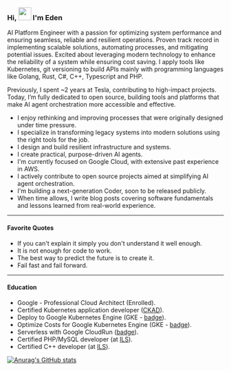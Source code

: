 ### Hi, <img src="https://media.giphy.com/media/hvRJCLFzcasrR4ia7z/giphy.gif" width="30px"> I'm Eden

AI Platform Engineer with a passion for optimizing system performance and ensuring seamless, reliable and resilient operations. Proven track record in implementing scalable solutions, automating processes, and mitigating potential issues. Excited about leveraging modern technology to enhance the reliability of a system while ensuring cost saving. I apply tools like Kubernetes, git versioning to build APIs mainly with programming languages like Golang, Rust, C#, C++, Typescript and PHP.

Previously, I spent ~2 years at Tesla, contributing to high-impact projects. Today, I’m fully dedicated to open source, building tools and platforms that make AI agent orchestration more accessible and effective.

- I enjoy rethinking and improving processes that were originally designed under time pressure.
- I specialize in transforming legacy systems into modern solutions using the right tools for the job.
- I design and build resilient infrastructure and systems.
- I create practical, purpose-driven AI agents.
- I'm currently focused on Google Cloud, with extensive past experience in AWS.
- I actively contribute to open source projects aimed at simplifying AI agent orchestration.
- I'm building a next-generation Coder, soon to be released publicly.
- When time allows, I write blog posts covering software fundamentals and lessons learned from real-world experience.

---

#### Favorite Quotes
- If you can't explain it simply you don't understand it well enough.
- It is not enough for code to work.
- The best way to predict the future is to create it.
- Fail fast and fail forward.

---

#### Education
- Google - Professional Cloud Architect (Enrolled).
- Certified Kubernetes application developer ([CKAD](https://www.credly.com/badges/1f01b62c-9508-4c65-b95e-68d3433cf2f1?source=linked_in_profile)).
- Deploy to Google Kubernetes Engine (GKE - [badge](https://run.qwiklabs.com/public_profiles/83314961-d414-4bc6-ac8f-3eb5a2ce81c1/badges/1205398)).
- Optimize Costs for Google Kubernetes Engine (GKE - [badge](https://run.qwiklabs.com/public_profiles/83314961-d414-4bc6-ac8f-3eb5a2ce81c1/badges/1256651)).
- Serverless with Google CloudRun ([badge](https://run.qwiklabs.com/public_profiles/83314961-d414-4bc6-ac8f-3eb5a2ce81c1/badges/1234390)).
- Certified PHP/MySQL developer (at [ILS](https://www.ils.de)).
- Certified C++ developer (at [ILS](https://www.ils.de)).

[![Anurag's GitHub stats](https://github-readme-stats.vercel.app/api?username=edenreich)](https://github.com/anuraghazra/github-readme-stats)
